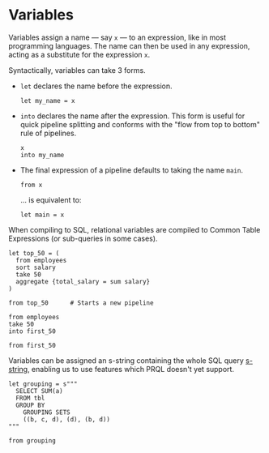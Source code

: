 # Variables

Variables assign a name — say `x` — to an expression, like in most programming
languages. The name can then be used in any expression, acting as a substitute
for the expression `x`.

Syntactically, variables can take 3 forms.

- `let` declares the name before the expression.

  ```prql no-eval
  let my_name = x
  ```

- `into` declares the name after the expression. This form is useful for quick
  pipeline splitting and conforms with the "flow from top to bottom" rule of
  pipelines.

  ```prql no-eval
  x
  into my_name
  ```

- The final expression of a pipeline defaults to taking the name `main`.

  ```prql no-eval
  from x
  ```

  ... is equivalent to:

  ```prql no-eval
  let main = x
  ```

When compiling to SQL, relational variables are compiled to Common Table
Expressions (or sub-queries in some cases).

```prql
let top_50 = (
  from employees
  sort salary
  take 50
  aggregate {total_salary = sum salary}
)

from top_50      # Starts a new pipeline
```

```prql
from employees
take 50
into first_50

from first_50
```

Variables can be assigned an s-string containing the whole SQL query
[s-string](../syntax/s-strings.md), enabling us to use features which PRQL
doesn't yet support.

```prql
let grouping = s"""
  SELECT SUM(a)
  FROM tbl
  GROUP BY
    GROUPING SETS
    ((b, c, d), (d), (b, d))
"""

from grouping
```
